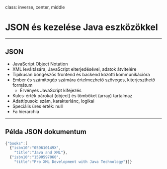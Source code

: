 class: inverse, center, middle

# JSON és kezelése Java eszközökkel

---

## JSON

* JavaScript Object Notation
* XML leváltására, JavaScript elterjedésével, adatok átvitelére
* Tipikusan böngészős frontend és backend közötti kommunikációra
* Ember és számítógép számára értelmezhető szöveges, kiterjeszthető formátum
    * Érvényes JavaScript kifejezés
* Kulcs-érték párokat (object) és tömböket (array) tartalmaz
* Adattípusok: szám, karakterlánc, logikai
* Speciális üres érték: null
* Fa hierarchia

---

## Példa JSON dokumentum

```javascript
{"books":[
  {"isbn10":"059610149X",
    "title":"Java and XML"},
  {"isbn10":"1590597060",
    "title":"Pro XML Development with Java Technology"}]}
```